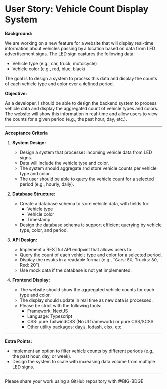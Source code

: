 # User Story: Vehicle Count Display System

**Background:**

We are working on a new feature for a website
that will display real-time information about vehicles passing by a location based on data from LED advertisement signs.
The LED sign captures the following data:

- Vehicle type (e.g., car, truck, motorcycle)
- Vehicle color (e.g., red, blue, black)

The goal is
to design a system to process this data and display the counts of each vehicle type and color over a defined period.

**Objective:**

As a developer,
I should be able to design the backend system to process vehicle data
and display the aggregated count of vehicle types and colors.
The website will show this information in real-time and allow users to view the counts for a given period
(e.g., the past hour, day, etc.).

---

**Acceptance Criteria**

1. **System Design:**
    - Design a system that processes incoming vehicle data from LED signs.
    - Data will include the vehicle type and color.
    - The system should aggregate and store vehicle counts per vehicle type and color.
    - The user should be able to query the vehicle count for a selected period (e.g., hourly, daily).

2. **Database Structure:**
    - Create a database schema to store vehicle data, with fields for:
        - Vehicle type
        - Vehicle color
        - Timestamp
    - Design the database schema to support efficient querying by vehicle type, color, and period.

3. **API Design:**
   - Implement a RESTful API endpoint that allows users to:
   - Query the count of each vehicle type and color for a selected period.
   - Display the results in a readable format (e.g., “Cars: 50, Trucks: 30, Red: 20”).
   - Use mock data if the database is not yet implemented.

4. **Frontend Display:**
   - The website should show the aggregated vehicle counts for each type and color. 
   - The display should update in real time as new data is processed.
   - Please be strict with the following tools: 
        - Framework: NextJS
        - Language: Typescript
        - CSS: pure TailwindCSS (No UI framework) or pure CSS/SCSS
        - Other utility packages: dayjs, lodash, clsx, etc.
---

**Extra Points:**

- Implement an option to filter vehicle counts by different periods (e.g., the past hour, day, or week). 
- Design the system to scale with increasing data volume from multiple LED signs.

---

Please share your work using a GitHub repository with @BIG-BDGE